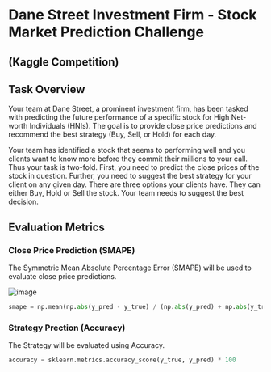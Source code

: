 # Dane Street Investment Firm - Stock Market Prediction Challenge
## (Kaggle Competition)

## Task Overview

Your team at Dane Street, a prominent investment firm, has been tasked with predicting the future performance of a specific stock for High Net-worth Individuals (HNIs). The goal is to provide close price predictions and recommend the best strategy (Buy, Sell, or Hold) for each day.

Your team has identified a stock that seems to performing well and you clients want to know more before they commit their millions to your call. Thus your task is two-fold. First, you need to predict the close prices of the stock in question. Further, you need to suggest the best strategy for your client on any given day. There are three options your clients have. They can either Buy, Hold or Sell the stock. Your team needs to suggest the best decision.

## Evaluation Metrics

### Close Price Prediction (SMAPE)

The Symmetric Mean Absolute Percentage Error (SMAPE) will be used to evaluate close price predictions.

![image](https://github.com/craterr/Stock-Price-Prediction/assets/106965125/5a6fcf04-d60d-4258-8d3f-da429e26967f)

```python
smape = np.mean(np.abs(y_pred - y_true) / (np.abs(y_pred) + np.abs(y_true)))
```
### Strategy Prection (Accuracy)
The Strategy will be evaluated using Accuracy.

```python
accuracy = sklearn.metrics.accuracy_score(y_true, y_pred) * 100
```
